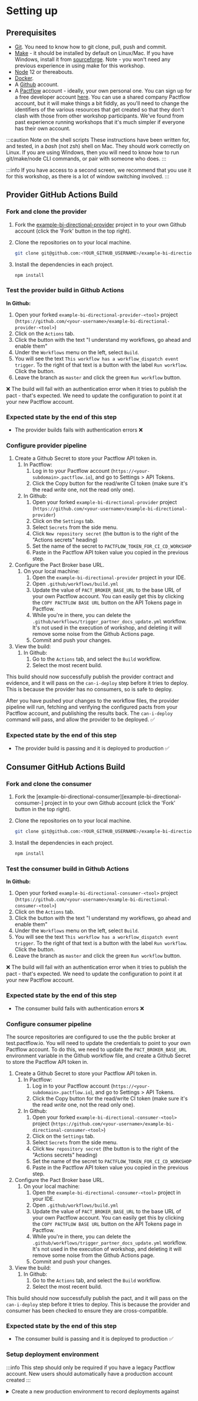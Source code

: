 # Setting up

## Prerequisites

* [Git](https://git-scm.com/book/en/v2/Getting-Started-Installing-Git). You need to know how to git clone, pull, push and commit.
* [Make](https://www.gnu.org/software/make/manual/make.html) - it should be installed by default on Linux/Mac. If you have Windows, install it from [sourceforge](http://gnuwin32.sourceforge.net/packages/make.htm). Note - you won't need any previous experience in using make for this workshop.
* [Node](https://nodejs.org/) 12 or thereabouts.
* [Docker](https://www.docker.com/products/docker-desktop).
* A [Github](https://github.com/) account.
* A [Pactflow](https://pactflow.io) account - ideally, your own personal one. You can sign up for a free developer account [here](https://pactflow.io/pricing/). You can use a shared company Pactflow account, but it will make things a bit fiddly, as you'll need to change the identifiers of the various resources that get created so that they don't clash with those from other workshop participants. We've found from past experience running workshops that it's much simpler if everyone has their own account.

:::caution Note on the shell scripts
These instructions have been written for, and tested, in a *bash* (not zsh) shell on Mac. They should work correctly on Linux. If you are using Windows, then you will need to know how to run git/make/node CLI commands, or pair with someone who does.
:::

:::info
If you have access to a second screen, we recommend that you use it for this workshop, as there is a lot of window switching involved.
:::



## Provider GitHub Actions Build

### Fork and clone the provider

1. Fork the [example-bi-directional-provider][example-bi-directional-provider] project in to your own Github account (click the 'Fork' button in the top right).
2. Clone the repositories on to your local machine.

    ```bash
    git clone git@github.com:<YOUR_GITHUB_USERNAME>/example-bi-directional-provider.git
    ```

3. Install the dependencies in each project.

    ```bash
    npm install
    ```

[example-bi-directional-provider]: https://github.com/pactflow/example-bi-directional-provider


### Test the provider build in Github Actions

**In Github:**

1. Open your forked `example-bi-directional-provider-<tool>` project (`https://github.com/<your-username>/example-bi-directional-provider-<tool>`)
1. Click on the `Actions` tab.
1. Click the button with the text "I understand my workflows, go ahead and enable them"
1. Under the `Workflows` menu on the left, select `Build`.
1. You will see the text `This workflow has a workflow_dispatch event trigger`. To the right of that text is a button with the label `Run workflow`. Click the button.
1. Leave the branch as `master` and click the green `Run workflow` button.

❌ The build will fail with an authentication error when it tries to publish the pact - that's expected. We need to update the configuration to point it at your new Pactflow account.


### Expected state by the end of this step

* The provider builds fails with authentication errors ❌

### Configure provider pipeline

1. Create a Github Secret to store your Pactflow API token in.
   1. In Pactflow:
      1. Log in to your Pactflow account (`https://<your-subdomain>.pactflow.io`), and go to Settings > API Tokens.
      1. Click the Copy button for the read/write CI token (make sure it's the read _write_ one, not the read only one).
   1. In Github:
      1. Open your forked `example-bi-directional-provider` project (`https://github.com/<your-username>/example-bi-directional-provider`)
      1. Click on the `Settings` tab.
      1. Select `Secrets` from the side menu.
      1. Click `New repository secret` (the button is to the right of the "Actions secrets" heading)
      1. Set the name of the secret to `PACTFLOW_TOKEN_FOR_CI_CD_WORKSHOP`
      1. Paste in the Pactflow API token value you copied in the previous step.
1. Configure the Pact Broker base URL.
   1. On your local machine:
      1. Open the `example-bi-directional-provider` project in your IDE.
      1. Open `.github/workflows/build.yml`
      1. Update the value of `PACT_BROKER_BASE_URL` to the base URL of your own Pactflow account. You can easily get this by clicking the `COPY PACTFLOW BASE URL` button on the API Tokens page in Pactflow.
      1. While you're in there, you can delete the `.github/workflows/trigger_partner_docs_update.yml` workflow. It's not used in the execution of workshop, and deleting it will remove some noise from the Github Actions page.
      1. Commit and push your changes.
1. View the build:
   1. In Github:
      1. Go to the `Actions` tab, and select the `Build` workflow.
      1. Select the most recent build.

This build should now successfully publish the provider contract and evidence, and it will pass on the `can-i-deploy` step before it tries to deploy. This is because the provider has no consumers, so is safe to deploy.

After you have pushed your changes to the workflow files, the provider pipeline will run, fetching and verifying the configured pacts from your Pactflow account, and publishing the results back. The `can-i-deploy` command will pass, and allow the provider to be deployed. ✅

### Expected state by the end of this step

- The provider build is passing and it is deployed to production ✅










## Consumer GitHub Actions Build


### Fork and clone the consumer

1. Fork the [example-bi-directional-consumer][example-bi-directional-consumer-<tool>] project in to your own Github account (click the 'Fork' button in the top right).
2. Clone the repositories on to your local machine.

    ```bash
    git clone git@github.com:<YOUR_GITHUB_USERNAME>/example-bi-directional-consumer-<tool>.git
    ```

3. Install the dependencies in each project.

    ```bash
    npm install
    ```

[example-bi-directional-consumer]: https://github.com/pactflow/example-bi-directional-consumer-<tool>

### Test the consumer build in Github Actions

**In Github:**

1. Open your forked `example-bi-directional-consumer-<tool>` project (`https://github.com/<your-username>/example-bi-directional-consumer-<tool>`)
1. Click on the `Actions` tab.
1. Click the button with the text "I understand my workflows, go ahead and enable them"
1. Under the `Workflows` menu on the left, select `Build`.
1. You will see the text `This workflow has a workflow_dispatch event trigger`. To the right of that text is a button with the label `Run workflow`. Click the button.
1. Leave the branch as `master` and click the green `Run workflow` button.

❌ The build will fail with an authentication error when it tries to publish the pact - that's expected. We need to update the configuration to point it at your new Pactflow account.

### Expected state by the end of this step

* The consumer build fails with authentication errors ❌

### Configure consumer pipeline

The source repositories are configured to use the the public broker at test.pactflow.io. You will need to update the credentials to point to your own Pactflow account. To do this, we need to update the `PACT_BROKER_BASE_URL` environment variable in the Github workflow file, and create a Github Secret to store the Pactflow API token in.

1. Create a Github Secret to store your Pactflow API token in.
   1. In Pactflow:
      1. Log in to your Pactflow account (`https://<your-subdomain>.pactflow.io`), and go to Settings > API Tokens.
      1. Click the Copy button for the read/write CI token (make sure it's the read _write_ one, not the read only one).
   1. In Github:
      1. Open your forked `example-bi-directional-consumer-<tool>` project (`https://github.com/<your-username>/example-bi-directional-consumer-<tool>`)
      1. Click on the `Settings` tab.
      1. Select `Secrets` from the side menu.
      1. Click `New repository secret` (the button is to the right of the "Actions secrets" heading)
      1. Set the name of the secret to `PACTFLOW_TOKEN_FOR_CI_CD_WORKSHOP`
      1. Paste in the Pactflow API token value you copied in the previous step.
1. Configure the Pact Broker base URL.
   1. On your local machine:
      1. Open the `example-bi-directional-consumer-<tool>` project in your IDE.
      1. Open `.github/workflows/build.yml`
      1. Update the value of `PACT_BROKER_BASE_URL` to the base URL of your own Pactflow account. You can easily get this by clicking the `COPY PACTFLOW BASE URL` button on the API Tokens page in Pactflow.
      1. While you're in there, you can delete the `.github/workflows/trigger_partner_docs_update.yml` workflow. It's not used in the execution of workshop, and deleting it will remove some noise from the Github Actions page.
      1. Commit and push your changes.
1. View the build:
   1. In Github:
      1. Go to the `Actions` tab, and select the `Build` workflow.
      1. Select the most recent build.

This build should now successfully publish the pact, and it will pass on the `can-i-deploy` step before it tries to deploy. This is because the provider and consumer has been checked to ensure they are cross-compatible.


### Expected state by the end of this step

- The consumer build is passing and it is deployed to production ✅





### Setup deployment environment

:::info
This step should only be required if you have a legacy Pactflow account. New users should automatically have a production account created
:::

<details>
  <summary>Create a new production environment to record deployments against</summary>

  1. Log in to your Pactflow account (`https://<your-subdomain>.pactflow.io`), and go to Settings > Environments.
  2. Click Add Environment
  3. Enter `production` for the name and display name
  4. Check the "this is a production environment" checkbox
  5. Select the default team
  6. Click "Create"
     
</details>
